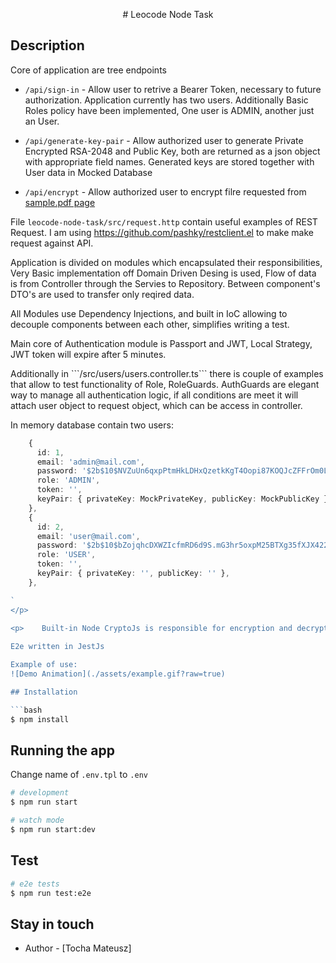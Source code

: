 <p align="center">
# Leocode Node Task
</p>

## Description

Core of application are tree endpoints 
- `/api/sign-in` - Allow user to retrive a Bearer Token, necessary to future authorization.
Application currently has two users. Additionally Basic Roles policy have been implemented, One user is ADMIN, another just an User.

- `/api/generate-key-pair` - Allow authorized user to generate Private Encrypted RSA-2048 and Public Key, both are returned as a json object with appropriate field names. Generated keys are stored together with User data in Mocked Database

- `/api/encrypt` - Allow authorized user to encrypt filre requested from  <a href="http://www.africau.edu/images/default/sample.pdf" target="_blank">sample.pdf page</a>

File `leocode-node-task/src/request.http` contain useful examples of REST Request.
I am using <a href="https://github.com/pashky/restclient.el" target="_blank">https://github.com/pashky/restclient.el</a>
to make make request against API.

<p>Application is divided on modules which encapsulated their responsibilities, Very Basic implementation off Domain Driven Desing is used, Flow of data is from Controller through the Servies to Repository. Between component's DTO's are used to transfer only reqired data.</p> 
    
<p>All Modules use Dependency Injections, and built in IoC allowing to decouple components between each other, simplifies writing a test. </p>

<p>Main core of Authentication module is Passport and JWT, Local Strategy, JWT token will expire after 5 minutes.</p>

<p>    Additionally in ```/src/users/users.controller.ts``` there is couple of examples that allow to test functionality of Role, RoleGuards. AuthGuards are elegant way to manage all authentication logic, if all conditions are meet it will attach user object to request object, which can be access in controller. </p>

<p> In memory database contain two users:

```ts 
    {
      id: 1,
      email: 'admin@mail.com',
      password: '$2b$10$NVZuUn6qxpPtmHkLDHxQzetkKgT4Oopi87KOQJcZFFrOm0LdYtWae', //encrypted and salted password 1234
      role: 'ADMIN',
      token: '',
      keyPair: { privateKey: MockPrivateKey, publicKey: MockPublicKey },
    },
    {
      id: 2,
      email: 'user@mail.com',
      password: '$2b$10$bZojqhcDXWZIcfmRD6d9S.mG3hr5oxpM25BTXg35fXJX422NBhnn.', //encrypted and salted password 4321
      role: 'USER',
      token: '',
      keyPair: { privateKey: '', publicKey: '' },
    },

` 
</p>

<p>    Built-in Node CryptoJs is responsible for encryption and decryption. With modulusLength  set to 2048 buffer of data need to be divided for segments and encrypted partially. On the end all parts are merged and encoded with base64 schema. Decryption is working exacly same but with oposite direction. Public key is used for encryption, and is taken from stored User object (from mocked Database), only authorized user can get a key. </p>
    
E2e written in JestJs

Example of use: 
![Demo Animation](./assets/example.gif?raw=true)

## Installation

```bash
$ npm install
```

## Running the app

Change name of `.env.tpl` to `.env`

```bash
# development
$ npm run start

# watch mode
$ npm run start:dev
```

## Test

```bash
# e2e tests
$ npm run test:e2e
```

## Stay in touch

- Author - [Tocha Mateusz]

